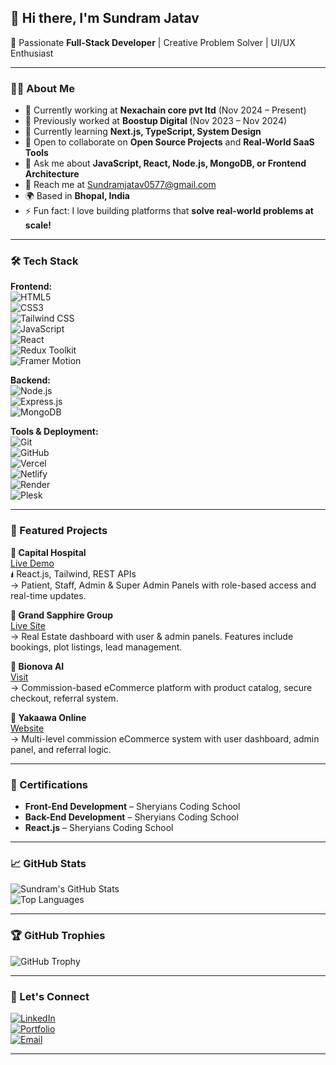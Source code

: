 ## 👋 Hi there, I'm Sundram Jatav

🚀 Passionate **Full-Stack Developer** | Creative Problem Solver | UI/UX Enthusiast

---

### 👨‍💻 About Me

- 🔭 Currently working at **Nexachain core pvt ltd** (Nov 2024 – Present)
- 💼 Previously worked at **Boostup Digital** (Nov 2023 – Nov 2024)
- 🌱 Currently learning **Next.js, TypeScript, System Design**
- 👯 Open to collaborate on **Open Source Projects** and **Real-World SaaS Tools**
- 💬 Ask me about **JavaScript, React, Node.js, MongoDB, or Frontend Architecture**
- 📩 Reach me at [Sundramjatav0577@gmail.com](mailto:Sundramjatav0577@gmail.com)
- 🌍 Based in **Bhopal, India**
- ⚡ Fun fact: I love building platforms that **solve real-world problems at scale!**

---

### 🛠️ Tech Stack

**Frontend:**  
![HTML5](https://img.shields.io/badge/-HTML5-E34F26?style=flat&logo=html5&logoColor=white)  
![CSS3](https://img.shields.io/badge/-CSS3-1572B6?style=flat&logo=css3)  
![Tailwind CSS](https://img.shields.io/badge/-TailwindCSS-38B2AC?style=flat&logo=tailwind-css&logoColor=white)  
![JavaScript](https://img.shields.io/badge/-JavaScript-F7DF1E?style=flat&logo=javascript&logoColor=black)  
![React](https://img.shields.io/badge/-React-20232A?style=flat&logo=react)  
![Redux Toolkit](https://img.shields.io/badge/-Redux-764ABC?style=flat&logo=redux)  
![Framer Motion](https://img.shields.io/badge/-Framer--Motion-black?style=flat&logo=framer)

**Backend:**  
![Node.js](https://img.shields.io/badge/-Node.js-339933?style=flat&logo=node.js&logoColor=white)  
![Express.js](https://img.shields.io/badge/-Express.js-000000?style=flat&logo=express&logoColor=white)  
![MongoDB](https://img.shields.io/badge/-MongoDB-4EA94B?style=flat&logo=mongodb&logoColor=white)

**Tools & Deployment:**  
![Git](https://img.shields.io/badge/-Git-F05032?style=flat&logo=git&logoColor=white)  
![GitHub](https://img.shields.io/badge/-GitHub-181717?style=flat&logo=github)  
![Vercel](https://img.shields.io/badge/-Vercel-000000?style=flat&logo=vercel&logoColor=white)  
![Netlify](https://img.shields.io/badge/-Netlify-00C7B7?style=flat&logo=netlify&logoColor=white)  
![Render](https://img.shields.io/badge/-Render-00979D?style=flat&logo=render&logoColor=white)  
![Plesk](https://img.shields.io/badge/-Plesk-52BBE6?style=flat&logo=plesk)

---

### 💼 Featured Projects

**🔹 Capital Hospital**  
[Live Demo](https://capital.smartchainstudio.in)  
🖠 React.js, Tailwind, REST APIs  
→ Patient, Staff, Admin & Super Admin Panels with role-based access and real-time updates.

**🔹 Grand Sapphire Group**  
[Live Site](https://grandsapphiregroup.com)  
→ Real Estate dashboard with user & admin panels. Features include bookings, plot listings, lead management.

**🔹 Bionova AI**  
[Visit](https://bionova.ai)  
→ Commission-based eCommerce platform with product catalog, secure checkout, referral system.

**🔹 Yakaawa Online**  
[Website](https://yakaawaonline.com)  
→ Multi-level commission eCommerce system with user dashboard, admin panel, and referral logic.

---

### 🏅 Certifications

- **Front-End Development** – Sheryians Coding School  
- **Back-End Development** – Sheryians Coding School  
- **React.js** – Sheryians Coding School

---

### 📈 GitHub Stats

![Sundram's GitHub Stats](https://github-readme-stats.vercel.app/api?username=sundramjatav&show_icons=true&theme=radical)  
![Top Languages](https://github-readme-stats.vercel.app/api/top-langs/?username=sundramjatav&layout=compact&theme=radical)

---

### 🏆 GitHub Trophies

![GitHub Trophy](https://github-profile-trophy.vercel.app/?username=sundramjatav&theme=onedark&no-bg=true)

---

### 🔗 Let's Connect

[![LinkedIn](https://img.shields.io/badge/-LinkedIn-0A66C2?style=flat&logo=linkedin&logoColor=white)](https://www.linkedin.com/in/your-link)  
[![Portfolio](https://img.shields.io/badge/-Portfolio-000000?style=flat&logo=dev.to&logoColor=white)](https://your-portfolio.com)  
[![Email](https://img.shields.io/badge/-Email-D14836?style=flat&logo=gmail&logoColor=white)](mailto:Sundramjatav0577@gmail.com)

---
